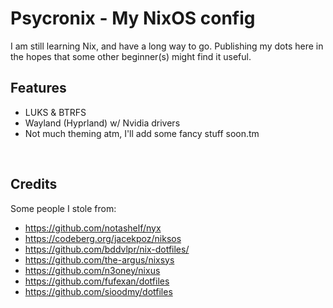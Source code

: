 # Psycronix - My NixOS config

I am still learning Nix, and have a long way to go. Publishing my dots here in the hopes that some other beginner(s) might find it useful.

## Features

- LUKS & BTRFS
- Wayland (Hyprland) w/ Nvidia drivers
- Not much theming atm, I'll add some fancy stuff soon.tm


<br>

## Credits

Some people I stole from:

- https://github.com/notashelf/nyx
- https://codeberg.org/jacekpoz/niksos
- https://github.com/bddvlpr/nix-dotfiles/
- https://github.com/the-argus/nixsys
- https://github.com/n3oney/nixus
- https://github.com/fufexan/dotfiles
- https://github.com/sioodmy/dotfiles
